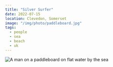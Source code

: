 ```yaml
---
title: "Silver Surfer"
date: 2022-07-15
location: Clevedon, Somerset
image: "/img/photo/paddleboard.jpg"
tags:
  - people
  - sea
  - beach
  - uk
---
```


![A man on a paddleboard on flat water by the sea](/img/photo/paddleboard.jpg)
